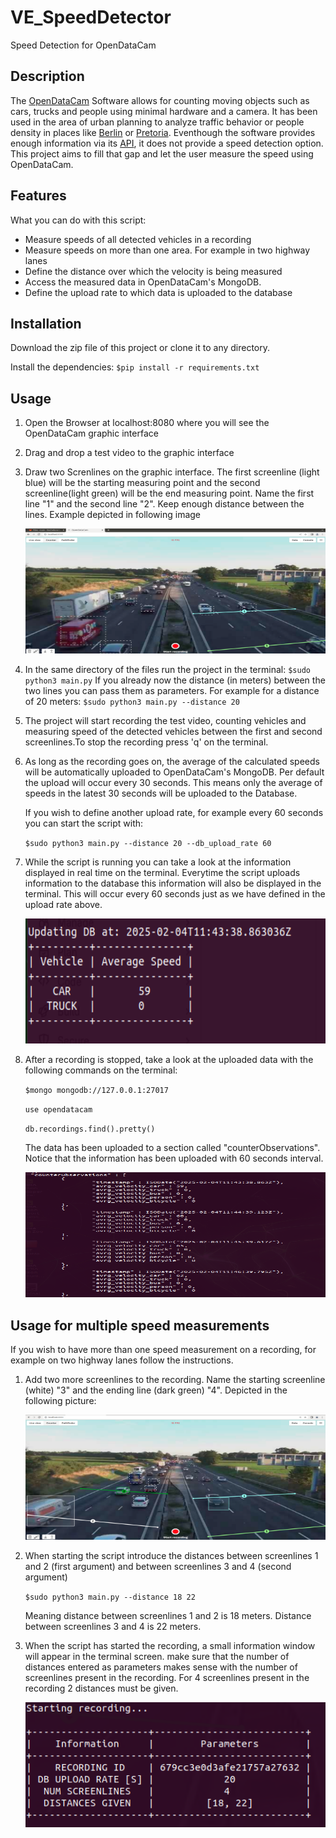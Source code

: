 # VE_SpeedDetector

Speed Detection for OpenDataCam

## Description
The [OpenDataCam](https://opendata.cam/) Software allows for counting moving objects such as cars, trucks and people using minimal hardware and a camera. It has been used in the area of urban planning to analyze traffic behavior or people density in places like [Berlin](https://www.tandfonline.com/doi/full/10.1080/21650020.2021.1950044#d1e389) or [Pretoria](https://www.sciencedirect.com/science/article/pii/S2666691X21000245). Eventhough the software provides enough information via its [API](https://opendatacam.github.io/opendatacam/apidoc/#api-Recording-Counter_data), it does not provide a speed detection option. This project aims to fill that gap and let the user measure the speed using OpenDataCam.

## Features
What you can do with this script:
- Measure speeds of all detected vehicles in a recording 
- Measure speeds on more than one area. For example in two highway lanes
- Define the distance over which the velocity is being measured
- Access the measured data in OpenDataCam's MongoDB.
- Define the upload rate to which data is uploaded to the database

## Installation
Download the zip file of this project or clone it to any directory.

Install the dependencies: `$pip install -r requirements.txt`

## Usage
1. Open the Browser at localhost:8080 where you will see the OpenDataCam graphic interface
2. Drag and drop a test video to the graphic interface
3. Draw two Screnlines on the graphic interface. The first screenline (light blue) will be the starting measuring point and the second screenline(light green) will be the end measuring point. Name the first line "1" and the second line "2". Keep enough distance between the lines. Example depicted in following image

   <img src="images/example_2lines.png" alt="ODC" width="500" height="200">


4. In the same directory of the files run the project in the terminal:
`$sudo python3 main.py`
If you already now the distance (in meters) between the two lines you can pass them as parameters. For example for a distance of 20 meters: 
`$sudo python3 main.py --distance 20`
5. The project will start recording the test video, counting vehicles and measuring speed of the detected vehicles between the first and second screenlines.To stop the recording press 'q' on the terminal.

6. As long as the recording goes on, the average of the calculated speeds will be automatically uploaded to OpenDataCam's MongoDB. Per default the upload will occur every 30 seconds. This means only the average of speeds in the latest 30 seconds will be uploaded to the Database.

    If you wish to define another upload rate, for example   every 60 seconds you can start the script with:

    `$sudo python3 main.py --distance 20 --db_upload_rate 60`
7. While the script is running you can take a look at the information displayed in real time on the terminal. Everytime the script uploads information to the database this information will also be displayed in the terminal.
This will occur every 60 seconds just as we have defined in the upload rate above. 

   <img src="images/screenshot_dbupload_info.png" alt="DB" width="500" height="200">

8. After a recording is stopped, take a look at the uploaded data with the following commands on the terminal:

    `$mongo mongodb://127.0.0.1:27017`

    `use opendatacam`

    `db.recordings.find().pretty()`

    The data has been uploaded to a section called "counterObservations".
    Notice that the information has been uploaded with 60 seconds interval.

   <img src="images/screenshot_db_odc.png" alt="DB" width="500" height="200">

## Usage for multiple speed measurements
If you wish to have more than one speed measurement on a recording, for example on two highway lanes follow the instructions.

1. Add two more screenlines to the recording. Name the starting screenline (white) "3" and the ending line (dark green) "4". Depicted in the following picture:

   <img src="images/example_4lines.png" alt="ODC" width="500" height="200">

2. When starting the script introduce the distances between screenlines 1 and 2 (first argument) and between screenlines 3 and 4 (second argument)

   `$sudo python3 main.py --distance 18 22`

   Meaning distance between screenlines 1 and 2 is 18 meters. Distance between screenlines 3 and 4 is 22 meters.

3. When the script has started the recording, a small information window will appear in the terminal screen. make sure that the number of distances entered as parameters makes sense with the number of screenlines present in the recording. For 4 screenlines present in the recording 2 distances must be given. 

   <img src="images/info_start.png" alt="ODC" width="500" height="200">

